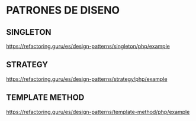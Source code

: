 # PATRONES DE DISENO

## SINGLETON

https://refactoring.guru/es/design-patterns/singleton/php/example

## STRATEGY

https://refactoring.guru/es/design-patterns/strategy/php/example

## TEMPLATE METHOD

https://refactoring.guru/es/design-patterns/template-method/php/example
